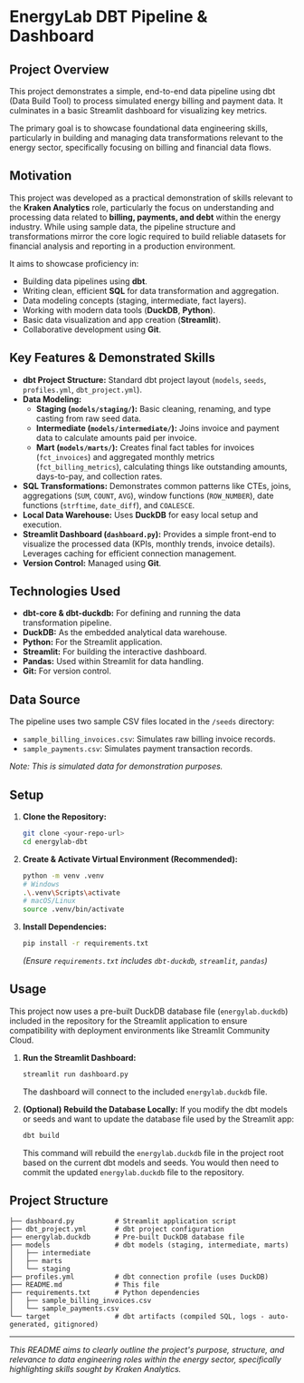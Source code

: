# EnergyLab DBT Pipeline & Dashboard

## Project Overview

This project demonstrates a simple, end-to-end data pipeline using dbt (Data Build Tool) to process simulated energy billing and payment data. It culminates in a basic Streamlit dashboard for visualizing key metrics.

The primary goal is to showcase foundational data engineering skills, particularly in building and managing data transformations relevant to the energy sector, specifically focusing on billing and financial data flows.

## Motivation

This project was developed as a practical demonstration of skills relevant to the **Kraken Analytics** role, particularly the focus on understanding and processing data related to **billing, payments, and debt** within the energy industry. While using sample data, the pipeline structure and transformations mirror the core logic required to build reliable datasets for financial analysis and reporting in a production environment.

It aims to showcase proficiency in:

*   Building data pipelines using **dbt**.
*   Writing clean, efficient **SQL** for data transformation and aggregation.
*   Data modeling concepts (staging, intermediate, fact layers).
*   Working with modern data tools (**DuckDB**, **Python**).
*   Basic data visualization and app creation (**Streamlit**).
*   Collaborative development using **Git**.

## Key Features & Demonstrated Skills

*   **dbt Project Structure:** Standard dbt project layout (`models`, `seeds`, `profiles.yml`, `dbt_project.yml`).
*   **Data Modeling:**
    *   **Staging (`models/staging/`):** Basic cleaning, renaming, and type casting from raw seed data.
    *   **Intermediate (`models/intermediate/`):** Joins invoice and payment data to calculate amounts paid per invoice.
    *   **Mart (`models/marts/`):** Creates final fact tables for invoices (`fct_invoices`) and aggregated monthly metrics (`fct_billing_metrics`), calculating things like outstanding amounts, days-to-pay, and collection rates.
*   **SQL Transformations:** Demonstrates common patterns like CTEs, joins, aggregations (`SUM`, `COUNT`, `AVG`), window functions (`ROW_NUMBER`), date functions (`strftime`, `date_diff`), and `COALESCE`.
*   **Local Data Warehouse:** Uses **DuckDB** for easy local setup and execution.
*   **Streamlit Dashboard (`dashboard.py`):** Provides a simple front-end to visualize the processed data (KPIs, monthly trends, invoice details). Leverages caching for efficient connection management.
*   **Version Control:** Managed using **Git**.

## Technologies Used

*   **dbt-core & dbt-duckdb:** For defining and running the data transformation pipeline.
*   **DuckDB:** As the embedded analytical data warehouse.
*   **Python:** For the Streamlit application.
*   **Streamlit:** For building the interactive dashboard.
*   **Pandas:** Used within Streamlit for data handling.
*   **Git:** For version control.

## Data Source

The pipeline uses two sample CSV files located in the `/seeds` directory:

*   `sample_billing_invoices.csv`: Simulates raw billing invoice records.
*   `sample_payments.csv`: Simulates payment transaction records.

*Note: This is simulated data for demonstration purposes.*

## Setup

1.  **Clone the Repository:**
    ```bash
    git clone <your-repo-url>
    cd energylab-dbt
    ```
2.  **Create & Activate Virtual Environment (Recommended):**
    ```bash
    python -m venv .venv
    # Windows
    .\.venv\Scripts\activate
    # macOS/Linux
    source .venv/bin/activate
    ```
3.  **Install Dependencies:**
    ```bash
    pip install -r requirements.txt
    ```
    *(Ensure `requirements.txt` includes `dbt-duckdb`, `streamlit`, `pandas`)*

## Usage

This project now uses a pre-built DuckDB database file (`energylab.duckdb`) included in the repository for the Streamlit application to ensure compatibility with deployment environments like Streamlit Community Cloud.

1.  **Run the Streamlit Dashboard:**
    ```bash
    streamlit run dashboard.py
    ```
    The dashboard will connect to the included `energylab.duckdb` file.

2.  **(Optional) Rebuild the Database Locally:**
    If you modify the dbt models or seeds and want to update the database file used by the Streamlit app:
    ```bash
    dbt build
    ```
    This command will rebuild the `energylab.duckdb` file in the project root based on the current dbt models and seeds. You would then need to commit the updated `energylab.duckdb` file to the repository.

## Project Structure

```
├── dashboard.py          # Streamlit application script
├── dbt_project.yml       # dbt project configuration
├── energylab.duckdb      # Pre-built DuckDB database file
├── models                # dbt models (staging, intermediate, marts)
│   ├── intermediate
│   ├── marts
│   └── staging
├── profiles.yml          # dbt connection profile (uses DuckDB)
├── README.md             # This file
├── requirements.txt      # Python dependencies
│   ├── sample_billing_invoices.csv
│   └── sample_payments.csv
└── target                # dbt artifacts (compiled SQL, logs - auto-generated, gitignored)
```

---

*This README aims to clearly outline the project's purpose, structure, and relevance to data engineering roles within the energy sector, specifically highlighting skills sought by Kraken Analytics.*
